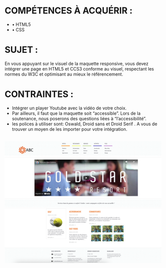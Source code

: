 
<h1>COMPÉTENCES À ACQUÉRIR :</h1>
<ul>
<li>• HTML5</li>
<li>• CSS</li>

</ul>

<!----------------------------------------------------------------------------------------->

<h1>SUJET :</h1>

<p>En vous appuyant sur le visuel de la maquette responsive, vous devez intégrer une page en HTML5 et CCS3 conforme au visuel, respectant les normes du W3C et optimisant au mieux le référencement.</p>

<!----------------------------------------------------------------------------------------->

<h1>CONTRAINTES :</h1>

<ul>
<li>Intégrer un player Youtube avec la vidéo de votre choix.</li>
<li>Par ailleurs, il faut que la maquette soit “accessible”. Lors de la soutenance, nous poserons des questions liées à “l’accessibilité”.</li>
<li>les polices à utiliser sont: Oswald, Droid sans et Droid Serif . A vous de trouver un moyen de les importer pour votre intégration.</li>


</ul>

<div align="center">
	<br>
	<img src="Description du projet/img.png">
	<br>
</div>
